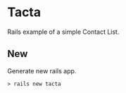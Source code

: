 # Tacta

Rails example of a simple Contact List.

## New

Generate new rails app.

    > rails new tacta



